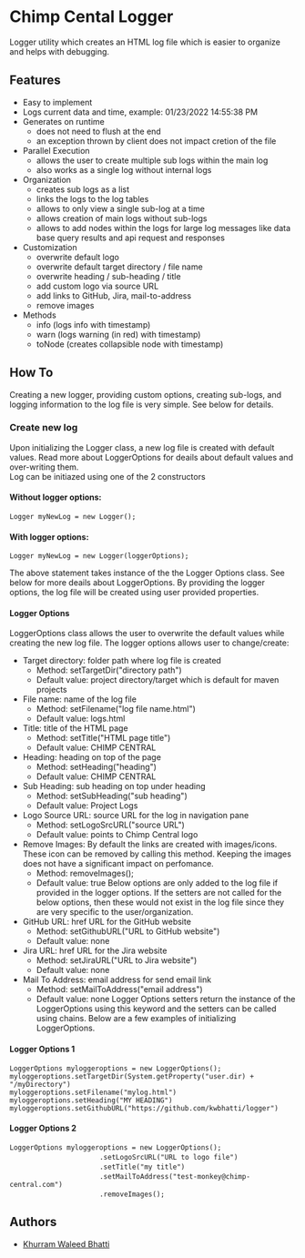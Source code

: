 
# Chimp Cental Logger

Logger utility which creates an HTML log file
which is easier to organize and helps with debugging.


## Features

- Easy to implement
- Logs current data and time, example: 01/23/2022 14:55:38 PM
- Generates on runtime
    - does not need to flush at the end
    - an exception thrown by client does not impact cretion of the file
- Parallel Execution
    - allows the user to create multiple sub logs within the main log
    - also works as a single log without internal logs
- Organization
    - creates sub logs as a list
    - links the logs to the log tables
    - allows to only view a single sub-log at a time
    - allows creation of main logs without sub-logs
    - allows to add nodes within the logs for large log messages like data base query results and api request and responses
- Customization
    - overwrite default logo
    - overwrite default target directory / file name
    - overwrite heading / sub-heading / title
    - add custom logo via source URL
    - add links to GitHub, Jira, mail-to-address
    - remove images
- Methods
    - info (logs info with timestamp)
    - warn (logs warning (in red) with timestamp)
    - toNode (creates collapsible node with timestamp)


## How To ##
Creating a new logger, providing custom options, 
creating sub-logs, and logging information to the 
log file is very simple. See below for details.

### Create new log ###
Upon initializing the Logger class, a new log file is created
with default values. Read more about LoggerOptions for deails 
about default values and over-writing them.\
Log can be initiazed using one of the 2 constructors

#### Without logger options: ####
`Logger myNewLog = new Logger();`

#### With logger options: ####
`Logger myNewLog = new Logger(loggerOptions);`

The above statement takes instance of the the Logger Options class.
See below for more deails about LoggerOptions.
By providing the logger options, the log file will be created
using user provided properties.

#### Logger Options ####
LoggerOptions class allows the user to overwrite the default
values while creating the new log file. The logger options allows
user to change/create:
- Target directory: folder path where log file is created
    - Method: setTargetDir("directory path")
    - Default value: project directory/target which is default for maven projects
- File name: name of the log file
    - Method: setFilename("log file name.html")
    - Default value: logs.html
- Title: title of the HTML page
    - Method: setTitle("HTML page title")
    - Default value: CHIMP CENTRAL
- Heading: heading on top of the page
    - Method: setHeading("heading")
    - Default value: CHIMP CENTRAL
- Sub Heading: sub heading on top under heading
    - Method: setSubHeading("sub heading")
    - Default value: Project Logs
- Logo Source URL: source URL for the log in navigation pane
    - Method: setLogoSrcURL("source URL")
    - Default value: points to Chimp Central logo
- Remove Images: By default the links are created with images/icons. These icon can be removed by calling this method. Keeping the images does not have a significant impact on perfomance.
    - Method: removeImages();
    - Default value: true
Below options are only added to the log file if provided
in the logger options. If the setters are not called for the 
below options, then these would not exist in the log file since 
they are very specific to the user/organization.
- GitHub URL: href URL for the GitHub website
    - Method: setGithubURL("URL to GitHub website")
    - Default value: none
- Jira URL: href URL for the Jira website
    - Method: setJiraURL("URL to Jira website")
    - Default value: none
- Mail To Address: email address for send email link
    - Method: setMailToAddress("email address")
    - Default value: none
Logger Options setters return the instance of the LoggerOptions 
using this keyword and the setters can be called using chains. 
Below are a few examples of initializing LoggerOptions.

#### Logger Options 1 ####

`LoggerOptions myloggeroptions = new LoggerOptions();`\
`myloggeroptions.setTargetDir(System.getProperty("user.dir) + "/myDirectory")`\
`myloggeroptions.setFilename("mylog.html")`\
`myloggeroptions.setHeading("MY HEADING")`\
`myloggeroptions.setGithubURL("https://github.com/kwbhatti/logger")`

#### Logger Options 2 ####
`LoggerOptions myloggeroptions = new LoggerOptions();`\
&emsp;&emsp;&emsp;&emsp;&emsp;&emsp;&emsp;&emsp;&emsp;&emsp;&emsp;
 `.setLogoSrcURL("URL to logo file")`\
&emsp;&emsp;&emsp;&emsp;&emsp;&emsp;&emsp;&emsp;&emsp;&emsp;&emsp;
 `.setTitle("my title")`\
&emsp;&emsp;&emsp;&emsp;&emsp;&emsp;&emsp;&emsp;&emsp;&emsp;&emsp;
 `.setMailToAddress("test-monkey@chimp-central.com")`\
&emsp;&emsp;&emsp;&emsp;&emsp;&emsp;&emsp;&emsp;&emsp;&emsp;&emsp;
 `.removeImages();`


## Authors

- [Khurram Waleed Bhatti](https://www.chimp-central.com)




